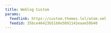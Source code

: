 ```yaml
---
title: Weblog Custom
params:
  feedlink: https://custom.themes.lol/atom.xml
  feedid: 35bce46423b51b0e5891142eaae59b40
---
```

